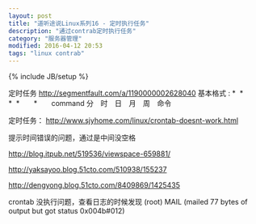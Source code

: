 ```yaml
---
layout: post
title: "道听途说Linux系列16 - 定时执行任务"
description: "通过contrab定时执行任务"
category: "服务器管理"
modified: 2016-04-12 20:53
tags: "linux contrab"
---
```

{% include JB/setup %}



定时任务
http://segmentfault.com/a/1190000002628040
基本格式 :
*  *　　*  *　　\*　　command
分　时　日　月　周　命令


定时任务：
http://www.sjyhome.com/linux/crontab-doesnt-work.html

提示时间错误的问题，通过是中间没空格


http://blog.itpub.net/519536/viewspace-659881/

http://yaksayoo.blog.51cto.com/510938/155237

http://dengyong.blog.51cto.com/8409869/1425435



crontab 没执行问题，查看日志的时候发现
(root) MAIL (mailed 77 bytes of output but got status 0x004b#012)

